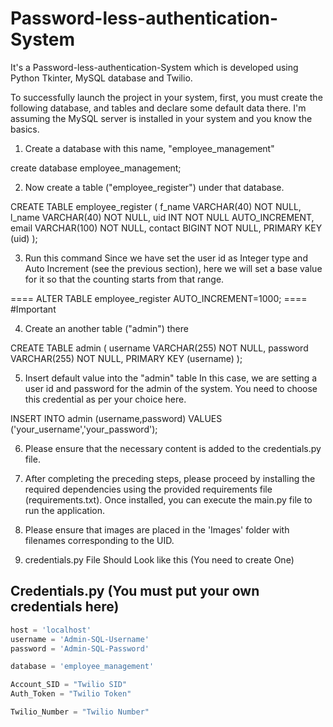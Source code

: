 # Password-less-authentication-System

It's a Password-less-authentication-System which is developed using Python Tkinter, MySQL database and Twilio.

To successfully launch the project in your system, first, you must create the following database, and tables and declare some default data there. I'm assuming the MySQL server is installed in your system and you know the basics.

1. Create a database with this name, "employee_management"

create database employee_management;

2. Now create a table ("employee_register") under that database.

CREATE TABLE employee_register (
f_name VARCHAR(40) NOT NULL,
l_name VARCHAR(40) NOT NULL,
uid INT NOT NULL AUTO_INCREMENT,
email VARCHAR(100) NOT NULL,
contact BIGINT NOT NULL,
PRIMARY KEY (uid)
);

3. Run this command
   Since we have set the user id as Integer type and Auto Increment (see the previous section), here we will set a base value for it so that the counting starts from that range.

==== ALTER TABLE employee_register AUTO_INCREMENT=1000; ==== #Important

4. Create an another table ("admin") there

CREATE TABLE admin (
username VARCHAR(255) NOT NULL,
password VARCHAR(255) NOT NULL,
PRIMARY KEY (username)
);

5. Insert default value into the "admin" table
   In this case, we are setting a user id and password for the admin of the system. You need to choose this credential as per your choice here.

INSERT INTO admin (username,password) VALUES ('your_username','your_password');

6. Please ensure that the necessary content is added to the credentials.py file.

7. After completing the preceding steps, please proceed by installing the required dependencies using the provided requirements file (requirements.txt). Once installed, you can execute the main.py file to run the application.

8. Please ensure that images are placed in the 'Images' folder with filenames corresponding to the UID.

9. credentials.py File Should Look like this (You need to create One)

## Credentials.py (You must put your own credentials here)

```python
host = 'localhost'
username = 'Admin-SQL-Username'
password = 'Admin-SQL-Password'

database = 'employee_management'

Account_SID = "Twilio SID"
Auth_Token = "Twilio Token"

Twilio_Number = "Twilio Number"

```

